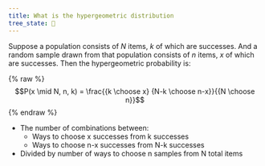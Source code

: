 ```yaml
---
title: What is the hypergeometric distribution
tree_state: 🌱
---
```


Suppose a population consists of $N$ items, $k$ of which are successes. And a random sample drawn from that population consists of $n$ items, $x$ of which are successes. Then the hypergeometric probability is:

{% raw %}
$$P(x \mid N, n, k) = \frac{{k \choose x} {N-k \choose n-x}}{{N \choose n}}$$
{% endraw %}

- The number of combinations between:
	- Ways to choose x successes from k successes
	- Ways to choose n-x successes from N-k successes
- Divided by number of ways to choose n samples from N total items